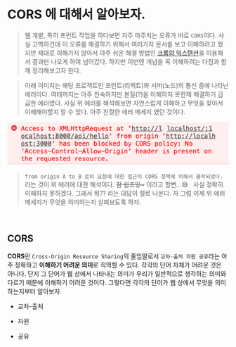 # CORS 에 대해서 알아보자.

> 웹 개발, 특히 프런트 작업을 하다보면 자주 마주치는 오류가 바로 `CORS`이다. 사실 고백하건데 이 오류를 해결하기 위해서 여러가지 문서를 보고 이해하려고 했지만 제대로 이해가지 않아서 아주 쉬운 해결 방법인 [크롬의 익스텐션](https://chrome.google.com/webstore/detail/allow-cors-access-control/lhobafahddgcelffkeicbaginigeejlf?hl=ko)을 이용해서 결과만 나오게 하여 넘어갔다. 하지만 이번엔 개념을 꼭 이해하려는 다짐과 함께 정리해보고자 한다.

> 아래 이미지는 해당 프로젝트인 프런트(리액트)와 서버(노드)의 통신 중에 나타난 에러이다. 여태까지는 아주 친숙하지만 본질(?)을 이해하지 못한채 해결하기 급급한 에러였다. 사실 위 에러를 해석해보면 자연스럽게 이해하고 무엇을 찾아서 이해해야할지 알 수 있다. 아주 친절한 에러 메세지 였던 것이다.

![cors](../image/web/cors_message.png)

> `from origin A to B 로의 요청에 대한 접근이 CORS 정책에 의해서 블락되었다.`라는 것이 위 에러에 대한 해석이다. <strike>참 쉽죠잉~</strike> 이라고 할뻔...😅 &nbsp; 사실 정확히 이해하지 못하겠다. 그래서 뭐?? 라는 대답이 절로 나온다. 자 그럼 이제 위 에러 메세지가 무엇을 의미하는지 살펴보도록 하자.

<br />

## CORS

**CORS**란 `Cross-Origin Resource Sharing`의 줄임말로서 `교차-출처 자원 공유`라는 아주 정확하고 **이해하기 어려운 의미**로 직역할 수 있다. 각각의 단어 자체가 어려운 것은 아니다. 단지 그 단어가 웹 상에서 나타내는 의미가 우리가 일반적으로 생각하는 의미와 다르기 때문에 이해하기 어려운 것이다. 그렇다면 각각의 단어가 웹 상에서 무엇을 의미하는지부터 알아보자.

- 교차-출처

- 자원

- 공유
